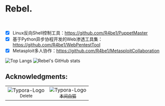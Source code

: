 # Rebel.

<br>

- [x] Linux反向Shell控制工具：https://github.com/R4be1/PuppetMaster
- [x] 基于Python异步协程开发的Web渗透工具集：https://github.com/R4be1/WebPentestTool
- [x] Metasploit多人协作：https://github.com/R4be1/MetasploitCollaboration

![Top Langs](https://github-readme-stats.vercel.app/api/top-langs/?username=R4be1&theme=dark)
![Rebel's GitHub stats](https://github-readme-stats.vercel.app/api?username=R4be1&show_icons=true&theme=dark) 

## Acknowledgments:

<div><table frame=void>
<tr>
<td align="center">
            <img src="https://images.weserv.nl/?url=https://avatars.githubusercontent.com/u/69635021&mask=circle&w=60&h=60" alt="Typora-Logo"/>
            <br>
            <a href="https://ml-hacker.github.io/"><sub>Delete</sub></a>
</td>

<td align="center">
            <img src="https://avatars.githubusercontent.com/u/139044047?v=4" alt="Typora-Logo"/>
            <br>
            <a href="https://github.com/honmashironeko"><sub>本间白猫</sub></a>
</td>
</tr>
</table></div>